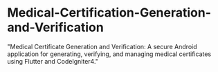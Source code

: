 # Medical-Certification-Generation-and-Verification
"Medical Certificate Generation and Verification: A secure Android application for generating, verifying, and managing medical certificates using Flutter and CodeIgniter4."
